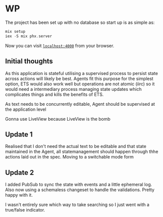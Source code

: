 # WP

The project has been set up with no database so start up is as simple as:

```elixir
mix setup
iex -S mix phx.server
```

Now you can visit [`localhost:4000`](http://localhost:4000) from your browser.

## Initial thoughts

As this application is stateful utilising a supervised process to persist state 
across actions will likely be best. Agents fit this purpose for the simplest option,
ETS would also work well but operations are not atomic (iirc) so it would need 
a intermediary process managing state updates which complicates things and kills
the benefits of ETS.

As text needs to be concurrently editable, Agent should be supervised at the 
application level

Gonna use LiveView because LiveView is the bomb

## Update 1

Realised that I don't need the actual text to be editable and that state maintained
in the Agent, all statemanagement should happen through thhe actions laid out in 
the spec. Moving to a switchable mode form

## Update 2

I added PubSub to sync the state with events and a little ephemeral log. Also
now using a schemaless changeset to handle the validations. Pretty happy with it.

I wasn't entirely sure which way to take searching so I just went with a true/false
indicator.

